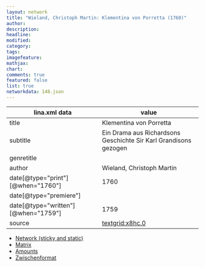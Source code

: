 ```yaml
---
layout: network
title: "Wieland, Christoph Martin: Klementina von Porretta (1760)"
author:
description:
headline:
modified:
category:
tags:
imagefeature: 
mathjax: 
chart: 
comments: true
featured: false
list: true
networkdata: 148.json
---
```

lina.xml data  | value
------------- | -------------
title|Klementina von Porretta
subtitle|Ein Drama aus Richardsons Geschichte Sir Karl Grandisons gezogen
genretitle|
author|Wieland, Christoph Martin
date[@type="print"][@when="1760"]|1760
date[@type="premiere"]|
date[@type="written"][@when="1759"]|1759
source|[textgrid:x8hc.0](https://textgridlab.org/1.0/tgcrud-public/rest/textgrid:x8hc.0/data)



* [Network (sticky and static)](/network148)
* [Matrix](/matrix148)
* [Amounts](/amount148)
* [Zwischenformat](/lina148 )
